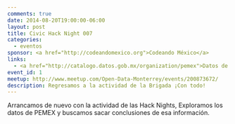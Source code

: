 ```yaml
---
comments: true
date: 2014-08-20T19:00:00-06:00
layout: post
title: Civic Hack Night 007
categories:
  - eventos
sponsor: <a href="http://codeandomexico.org">Codeando México</a>
links:
  - <a href="http://catalogo.datos.gob.mx/organization/pemex">Datos de PEMEX</a>
event_id: 1
meetup: http://www.meetup.com/Open-Data-Monterrey/events/200873672/
description: Regresamos a la actividad de la Brigada ¡Con todo!
---
```


Arrancamos de nuevo con la actividad de las Hack Nights, Exploramos los datos de PEMEX y buscamos sacar conclusiones de esa información.